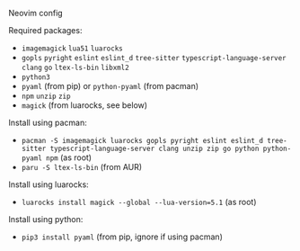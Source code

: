 Neovim config

Required packages:
- `imagemagick` `lua51` `luarocks`
- `gopls` `pyright` `eslint` `eslint_d` `tree-sitter` `typescript-language-server` `clang` `go` `ltex-ls-bin` `libxml2`
- `python3`
- `pyaml` (from pip) or `python-pyaml` (from pacman)
- `npm` `unzip` `zip`
- `magick` (from luarocks, see below)

Install using pacman:
- `pacman -S imagemagick luarocks gopls pyright eslint eslint_d tree-sitter typescript-language-server clang unzip zip go python python-pyaml npm` (as root)
- `paru -S ltex-ls-bin` (from AUR)

Install using luarocks:
- `luarocks install magick --global --lua-version=5.1` (as root)

Install using python:
- `pip3 install pyaml` (from pip, ignore if using pacman)

